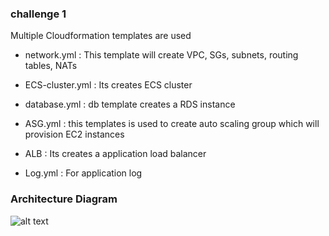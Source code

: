 ### challenge 1

Multiple Cloudformation templates are used

* network.yml : This template will create VPC, SGs, subnets, routing tables, NATs
* ECS-cluster.yml : Its creates  ECS cluster
* database.yml : db template creates a RDS instance 
* ASG.yml : this templates is used to create auto scaling group which will provision EC2 instances 
* ALB : Its creates a application load balancer 

* Log.yml : For application log 

### Architecture Diagram


![alt text](https://github.com/pravisivadasan/technical-challenge/blob/main/3-Tier-Architecture/AWS-3tier.png)




